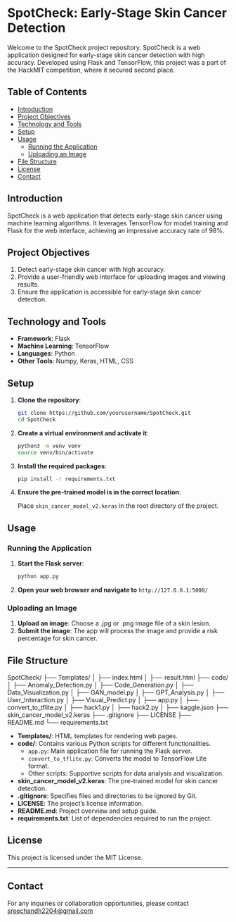 # SpotCheck: Early-Stage Skin Cancer Detection

Welcome to the SpotCheck project repository. SpotCheck is a web application designed for early-stage skin cancer detection with high accuracy. Developed using Flask and TensorFlow, this project was a part of the HackMIT competition, where it secured second place.

## Table of Contents

- [Introduction](#introduction)
- [Project Objectives](#project-objectives)
- [Technology and Tools](#technology-and-tools)
- [Setup](#setup)
- [Usage](#usage)
  - [Running the Application](#running-the-application)
  - [Uploading an Image](#uploading-an-image)
- [File Structure](#file-structure)
- [License](#license)
- [Contact](#contact)

## Introduction

SpotCheck is a web application that detects early-stage skin cancer using machine learning algorithms. It leverages TensorFlow for model training and Flask for the web interface, achieving an impressive accuracy rate of 98%.

## Project Objectives

1. Detect early-stage skin cancer with high accuracy.
2. Provide a user-friendly web interface for uploading images and viewing results.
3. Ensure the application is accessible for early-stage skin cancer detection.

## Technology and Tools

- **Framework**: Flask
- **Machine Learning**: TensorFlow
- **Languages**: Python
- **Other Tools**: Numpy, Keras, HTML, CSS

## Setup

1. **Clone the repository**:

    ```sh
    git clone https://github.com/yourusername/SpotCheck.git
    cd SpotCheck
    ```

2. **Create a virtual environment and activate it**:

    ```sh
    python3 -m venv venv
    source venv/bin/activate
    ```

3. **Install the required packages**:

    ```sh
    pip install -r requirements.txt
    ```

4. **Ensure the pre-trained model is in the correct location**:

    Place `skin_cancer_model_v2.keras` in the root directory of the project.

## Usage

### Running the Application

1. **Start the Flask server**:

    ```sh
    python app.py
    ```

2. **Open your web browser and navigate to** `http://127.0.0.1:5000/`

### Uploading an Image

1. **Upload an image**: Choose a .jpg or .png image file of a skin lesion.
2. **Submit the image**: The app will process the image and provide a risk percentage for skin cancer.

## File Structure

SpotCheck/
├── Templates/
│ ├── index.html
│ ├── result.html
├── code/
│ ├── Anomaly_Detection.py
│ ├── Code_Generation.py
│ ├── Data_Visualization.py
│ ├── GAN_model.py
│ ├── GPT_Analysis.py
│ ├── User_Interaction.py
│ ├── Visual_Predict.py
│ ├── app.py
│ ├── convert_to_tflite.py
│ ├── hack1.py
│ ├── hack2.py
│ ├── kaggle.json
├── skin_cancer_model_v2.keras
├── .gitignore
├── LICENSE
├── README.md
└── requirements.txt


- **Templates/**: HTML templates for rendering web pages.
- **code/**: Contains various Python scripts for different functionalities.
  - `app.py`: Main application file for running the Flask server.
  - `convert_to_tflite.py`: Converts the model to TensorFlow Lite format.
  - Other scripts: Supportive scripts for data analysis and visualization.
- **skin_cancer_model_v2.keras**: The pre-trained model for skin cancer detection.
- **.gitignore**: Specifies files and directories to be ignored by Git.
- **LICENSE**: The project’s license information.
- **README.md**: Project overview and setup guide.
- **requirements.txt**: List of dependencies required to run the project.

## License

This project is licensed under the MIT License.

---

## Contact

For any inquiries or collaboration opportunities, please contact sreechandh2204@gmail.com
